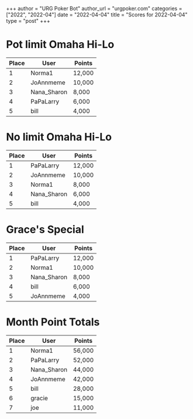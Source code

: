 +++
author = "URG Poker Bot"
author_url = "urgpoker.com"
categories = ["2022", "2022-04"]
date = "2022-04-04"
title = "Scores for 2022-04-04"
type = "post"
+++
# Pot limit Omaha Hi-Lo

| Place | User | Points |
|-------|------|--------|
| 1 | Norma1 | 12,000 |
| 2 | JoAnnmeme | 10,000 |
| 3 | Nana_Sharon | 8,000 |
| 4 | PaPaLarry | 6,000 |
| 5 | bill | 4,000 |

# No limit Omaha Hi-Lo

| Place | User | Points |
|-------|------|--------|
| 1 | PaPaLarry | 12,000 |
| 2 | JoAnnmeme | 10,000 |
| 3 | Norma1 | 8,000 |
| 4 | Nana_Sharon | 6,000 |
| 5 | bill | 4,000 |

# Grace's Special

| Place | User | Points |
|-------|------|--------|
| 1 | PaPaLarry | 12,000 |
| 2 | Norma1 | 10,000 |
| 3 | Nana_Sharon | 8,000 |
| 4 | bill | 6,000 |
| 5 | JoAnnmeme | 4,000 |

# Month Point Totals

| Place | User | Points |
|-------|------|--------|
| 1 | Norma1 | 56,000 |
| 2 | PaPaLarry | 52,000 |
| 3 | Nana_Sharon | 44,000 |
| 4 | JoAnnmeme | 42,000 |
| 5 | bill | 28,000 |
| 6 | gracie | 15,000 |
| 7 | joe | 11,000 |
